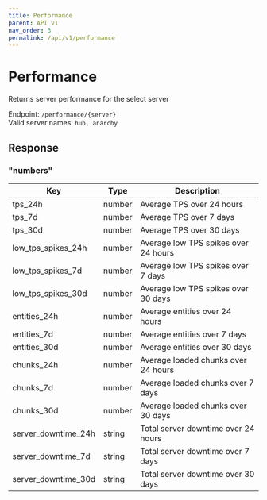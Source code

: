 ```yaml
---
title: Performance
parent: API v1
nav_order: 3
permalink: /api/v1/performance
---
```


# Performance

Returns server performance for the select server

Endpoint: `/performance/{server}`
<br />
Valid server names: `hub, anarchy`

## Response

### "numbers"

| Key                   | Type   | Description                          |
|-----------------------|--------|--------------------------------------|
| tps\_24h              | number | Average TPS over 24 hours            |
| tps\_7d               | number | Average TPS over 7 days              |
| tps\_30d              | number | Average TPS over 30 days             |
| low\_tps\_spikes\_24h | number | Average low TPS spikes over 24 hours |
| low\_tps\_spikes\_7d  | number | Average low TPS spikes over 7 days   |
| low\_tps\_spikes\_30d | number | Average low TPS spikes over 30 days  |
| entities\_24h         | number | Average entities over 24 hours       |
| entities\_7d          | number | Average entities over 7 days         |
| entities\_30d         | number | Average entities over 30 days        |
| chunks\_24h           | number | Average loaded chunks over 24 hours  |
| chunks\_7d            | number | Average loaded chunks over 7 days    |
| chunks\_30d           | number | Average loaded chunks over 30 days   |
| server\_downtime\_24h | string | Total server downtime over 24 hours  |
| server\_downtime\_7d  | string | Total server downtime over 7 days    |
| server\_downtime\_30d | string | Total server downtime over 30 days   |




